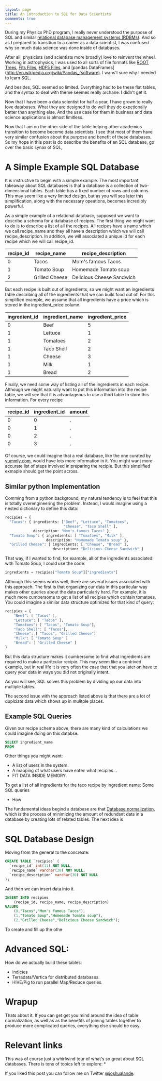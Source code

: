 ```yaml
---
layout: page
title: An Introduction to SQL for Data Scientists
comments: true
---
```


During my Physics PhD program, I really never understood the purpose of SQL and
similar [relational database management systems 
(RDBMs)](http://en.wikipedia.org/wiki/Relational_database_management_system).
And so as I prepared to transition to a career as a data scientist, I was
confused why so much data science was done inside of databases.

After all, physicists (and scientists more broadly) love to reinvent the wheel. 
Working in astrophysics, I was used to all sorts of file formats like
[ROOT Trees](http://en.wikipedia.org/wiki/ROOT), 
[Fits Files](http://en.wikipedia.org/wiki/FITS),
[HDF5 Files](http://en.wikipedia.org/wiki/Hierarchical_Data_Format),
and [pandas DataFrames](http://en.wikipedia.org/wiki/Pandas_(software). 
I wans't sure why I needed to learn SQL.

And besides, SQL seemed so limited. Everything had to be these flat tables, and the syntax
to deal with theme seemes really archane. I didn't get it.

Now that I have been a data scientist for half a year, I have grown to really love databases.
What they are designed to do well they do expetionally better than anything else.
And the use case for them in business and data science applications is almost limitless.

Now that I am on the other side of the table 
helping other academics transition to become become data scientists, I see that
most of them have very similar confusion about the purpose and benefit of these
databases. So my hope in this post is do describe
the benefits of an SQL database, go over the basic synax of SQL,

# A Simple Example SQL Database

It is instructive to begin with a simple example.
The most important takeaway about SQL databases
is that a database is a collection of two-dimensional tables.
Each table has a fixed number of rows and columns. This may
seem like a very limited design, but as you will see later this simplification,
along with the necessary opeations, becomes incredibly powerful.

As a simple example of a relational database, supposed 
we want to describe a schema for a database of recipes.
The first thing we might want to do is to describe a list of all
the recipes. All recipes have a name which we call recipe_name and
they all have a description which we will call recipe_description.
In addition, we will associated a unique id for each recipe which
we will call recipe_id.

| recipe_id |    recipe_name |        recipe_description |
| --------- | -------------- | ------------------------- |
|         0 |          Tacos |        Mom's famous Tacos |
|         1 |    Tomato Soup |      Homemade Tomato soup |
|         2 | Grilled Cheese | Delicious Cheese Sandwich |

But each recipe is built out of ingredients, so 
we might want an ingredients table describing all of the ingredients 
that we can build food out of. For this simplified example,
we assume that all ingredients have a price which is stored
in the ingredient_price column.

| ingredient_id | ingredient_name | ingredient_price |
| ------------- | --------------- | ---------------- |
|             0 |            Beef |                5 |
|             1 |         Lettuce |                1 |
|             1 |        Tomatoes |                2 |
|             1 |      Taco Shell |                2 |
|             1 |          Cheese |                3 |
|             1 |            Milk |                1 |
|             1 |           Bread |                2 |

  
Finally, we need some way of listing all of the ingredients in each recipe.
Although we might naturally want to put this information into the recipe table,
we will see that it is advantageous to use a third table to store this information.
For every recipe 

| recipe_id | ingredient_id | amount |
| --------- | ------------- | ------ |
|         0 |             0 |      . |
|         0 |             1 |      . |
|         0 |             2 |      . |
|         0 |             3 |      . |

Of course, we could imagine that a real database, like the one
curated by [yummly.com](http://yummly.com), would have lots more information in it.
You might want more accurate list of steps involved in preparing the recipie.
But this simplified exmaple should get the point across.

## Similar python Implementation

Comming from a python background, my natural tendency is to feel that this
is totally overengineering the problem. Instead, I would imagine using
a nested dictionary to define this data:

```python
recipies = {
  "Tacos": { ingredients: ["Beef", "Lettuce", "Tomatoes", 
                           "Cheese", "Taco Shell" ], 
             description: "Mom's famous Tacos" },
  "Tomato Soup": { ingredients: [ "Tomatoes", "Milk" ], 
                   description: "Homemade Tomato soup" },
  "Grilled Cheese": { ingredients: [ "Cheese", "Bread" ],
                      description: "Delicious Cheese Sandwich" }
```
That way, if I wanted to find, for example, all of the ingredients associated
with Tomato Soup, I could use the code:

```python
ingredients = recipies["Tomato Soup"]["ingredients"]
```

Although this seems works well, there are several issues associated with this approach.
The first is that organizing our data in this particular way makes
other queries about the data particularly hard.
For example, it is much more cumbersome to get a list of all recipies 
which contain tomatoes. You could imagine a similar data structure optimized for that 
kind of query:

```python
recipies = {
    "Beef": [ "Tacos" ],
    "Lettuce": [ "Tacos" ],
    "Tomatoes": [ "Tacos", "Tomato Soup"],
    "Taco Shell": [ "Tacos"],
    "Cheese": [ "Tacos", "Grilled Cheese"]
    "Milk": [ "Tomato Soup" ]
    "Bread": [ "Grilled Cheese" ]
}
```
But this data structure makes it cumbersome to find what ingredients are
required to make a paritcular recipie.
This may seem like a contrived example, but in real life it is very often
the case that that you later on have to query your data in ways you did not
originally intent.

As you will see, SQL solves this problem by dividing up our data into multiple tables.

The second issue with the approach listed above is that there are a lot of duplciate data
which shows up in mulitple places. 




## Example SQL Queries

Given our recipe schema above, there are many kind of calculations we could imagine doing
on this databse.

```sql
SELECT ingredient_name 
FROM 
```

Other things you might want:
* A list of users in the system.
* A mapping of what users have eaten what recipies...
* FIT DATA INSIDE MEMORY.
 
To get a list of all ingredients for the taco recipe by ingredient name:
Some SQL queries
* How 

The fundamental ideas begind a database are that
[Database normalization](http://en.wikipedia.org/wiki/Database_normalization),
which is the process of minimizing the amount of redundant data
in a database by creating lots of related tables. The next idea is

# SQL Database Design

Moving from the general to the concreate:

```sql
CREATE TABLE `recipies` (
  `recipe_id` int(11) NOT NULL, 
  `recipe_name` varchar(30) NOT NULL,
  `recipe_description` varchar(30) NOT NULL
);
```

And then we can insert data into it.

```sql
INSERT INTO recipies 
    (recipe_id, recipe_name, recipe_description) 
VALUES 
    (0,"Tacos","Mom's famous Tacos"),
    (1,"Tomato Soup","Homemade Tomato soup"),
    (2,"Grilled Cheese","Delicious Cheese Sandwich");
```

To create and fill up the othe


# Advanced SQL: 

How do we actually build these tables:

* Indicies
* Terradata/Vertica for distributed databases.
* HIVE/Pig to run parallel Map/Reduce queries.

# Wrapup 

Thats about it. If you can get get you mind around the idea of table normalization, as well as
as the benefits of joining tables together to produce more complicated queries, everything
else should be easy.

# Relevant links

This was of course just a whirlwind tour of what's so great
about SQL databases. There is tons of topics left to explore:
* 

If you liked this post you can follow me on Twitter [@joshualande](http://twitter.com/joshualande).

